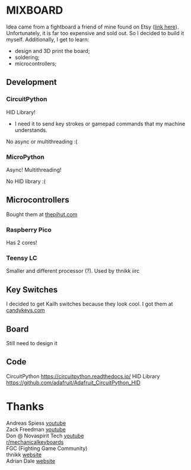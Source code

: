 # MIXBOARD

Idea came from a fightboard a friend of mine found on Etsy ([link here](https://www.etsy.com/listing/786877857/fightboard)).
Unfortunately, it is far too expensive and sold out.
So I decided to build it myself.
Additionally, I get to learn:
* design and 3D print the board;
* soldering;
* microcontrollers;


## Development
### CircuitPython
HID Library!
 - I need it to send key strokes or gamepad commands that my machine understands.

No async or multithreading :(

### MicroPython
Async!
Multithreading!

No HID library :(

## Microcontrollers
Bought them at [thepihut.com](https://thepihut.com)

### Raspberry Pico
Has 2 cores!

### Teensy LC
Smaller and different processor (?). Used by thnikk iirc

## Key Switches
I decided to get Kailh switches because they look cool.
I got them at [candykeys.com](https://candykeys.com)

## Board
Still need to design it

## Code
CircuitPython https://circuitpython.readthedocs.io/
HID Library https://github.com/adafruit/Adafruit_CircuitPython_HID


# Thanks
Andreas Spiess [youtube](https://www.youtube.com/channel/UCu7_D0o48KbfhpEohoP7YSQ)  
Zack Freedman [youtube](https://www.youtube.com/channel/UCUW49KGPezggFi0PGyDvcvg)  
Don @ Novaspirit Tech [youtube](https://www.youtube.com/channel/UCrjKdwxaQMSV_NDywgKXVmw)  
[r/mechanicalkeyboards](https://www.reddit.com/r/mechanicalkeyboards)  
FGC (Fighting Game Community)  
thnikk [website](https://thnikk.moe/)  
Adrian Dale [website](http://adriandale.com/)  
